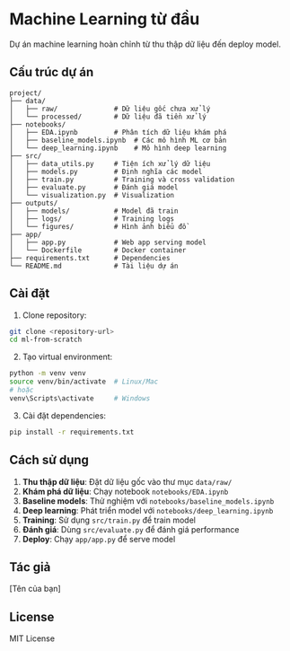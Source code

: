 # Machine Learning từ đầu

Dự án machine learning hoàn chỉnh từ thu thập dữ liệu đến deploy model.

## Cấu trúc dự án

```
project/
├── data/
│   ├── raw/              # Dữ liệu gốc chưa xử lý
│   └── processed/        # Dữ liệu đã tiền xử lý
├── notebooks/
│   ├── EDA.ipynb         # Phân tích dữ liệu khám phá
│   ├── baseline_models.ipynb  # Các mô hình ML cơ bản
│   └── deep_learning.ipynb    # Mô hình deep learning
├── src/
│   ├── data_utils.py     # Tiện ích xử lý dữ liệu
│   ├── models.py         # Định nghĩa các model
│   ├── train.py          # Training và cross validation
│   ├── evaluate.py       # Đánh giá model
│   └── visualization.py  # Visualization
├── outputs/
│   ├── models/           # Model đã train
│   ├── logs/             # Training logs
│   └── figures/          # Hình ảnh biểu đồ
├── app/
│   ├── app.py            # Web app serving model
│   └── Dockerfile        # Docker container
├── requirements.txt      # Dependencies
└── README.md             # Tài liệu dự án
```

## Cài đặt

1. Clone repository:
```bash
git clone <repository-url>
cd ml-from-scratch
```

2. Tạo virtual environment:
```bash
python -m venv venv
source venv/bin/activate  # Linux/Mac
# hoặc
venv\Scripts\activate     # Windows
```

3. Cài đặt dependencies:
```bash
pip install -r requirements.txt
```

## Cách sử dụng

1. **Thu thập dữ liệu**: Đặt dữ liệu gốc vào thư mục `data/raw/`
2. **Khám phá dữ liệu**: Chạy notebook `notebooks/EDA.ipynb`
3. **Baseline models**: Thử nghiệm với `notebooks/baseline_models.ipynb`
4. **Deep learning**: Phát triển model với `notebooks/deep_learning.ipynb`
5. **Training**: Sử dụng `src/train.py` để train model
6. **Đánh giá**: Dùng `src/evaluate.py` để đánh giá performance
7. **Deploy**: Chạy `app/app.py` để serve model

## Tác giả

[Tên của bạn]

## License

MIT License 